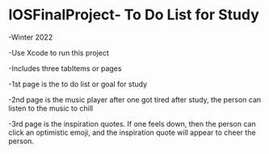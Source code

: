 # IOSFinalProject- To Do List for Study
-Winter 2022 

-Use Xcode to run this project

-Includes three tabItems or pages

-1st page is the to do list or goal for study

-2nd page is the music player after one got tired after study, the person can listen to the music to chill

-3rd page is the inspiration quotes. If one feels down, then the person can click an optimistic emoji, and the inspiration quote will appear to cheer the person.

